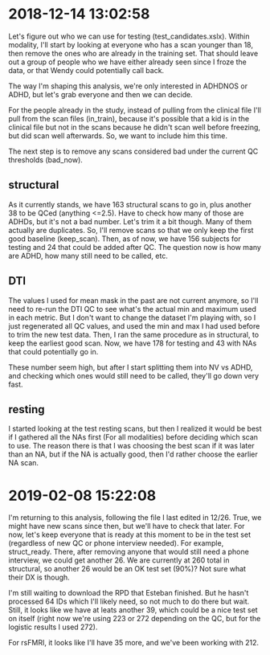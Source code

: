 # 2018-12-14 13:02:58

Let's figure out who we can use for testing (test_candidates.xslx). Within modality, I'll start by
looking at everyone who has a scan younger than 18, then remove the ones who are
already in the training set. That should leave out a group of people who we have
either already seen since I froze the data, or that Wendy could potentially call
back.

The way I'm shaping this analysis, we're only interested in ADHDNOS or ADHD, but
let's grab everyone and then we can decide.

For the people already in the study, instead of pulling from the clinical file
I'll pull from the scan files (in_train), because it's possible that a kid is in the
clinical file but not in the scans because he didn't scan well before freezing,
but did scan well afterwards. So, we want to include him this time.

The next step is to remove any scans considered bad under the current QC
thresholds (bad_now).

## structural
As it currently stands, we have 163 structural scans to go in, plus another 38
to be QCed (anything <=2.5). Have to check how many of those are ADHDs, but it's not a bad
number. Let's trim it a bit though. Many of them actually are duplicates. So,
I'll remove scans so that we only keep the first good baseline (keep_scan).
Then, as of now, we have 156 subjects for testing and 24 that could be added
after QC. The question now is how many are ADHD, how many still need to be
called, etc.

## DTI

The values I used for mean mask in the past are not current anymore, so I'll
need to re-run the DTI QC to see what's the actual min and maximum used in each
metric. But I don't want to change the dataset I'm playing with, so I just
regenerated all QC values, and used the min and max I had used before to trim
the new test data. Then, I ran the same procedure as in structural, to keep the
earliest good scan. Now, we have 178 for testing and 43 with NAs that could potentially go in.

These number seem high, but after I start splitting them into NV vs ADHD, and
checking which ones would still need to be called, they'll go down very fast.

## resting

I started looking at the test resting scans, but then I realized it would be
best if I gathered all the NAs first (For all modalities) before deciding which
scan to use. The reason there is that I was choosing the best scan if it was
later than an NA, but if the NA is actually good, then I'd rather choose the
earlier NA scan.

# 2019-02-08 15:22:08

I'm returning to this analysis, following the file I last edited in 12/26. True,
we might have new scans since then, but we'll have to check that later. For now,
let's keep everyone that is ready at this moment to be in the test set
(regardless of new QC or phone interview needed). For example, struct_ready.
There, after removing anyone that would still need a phone interview, we could
get another 26. We are currently at 260 total in structural, so another 26 would be
an OK test set (90%)? Not sure what their DX is though.

I'm still waiting to download the RPD that Esteban finished. But he hasn't
processed 64 IDs which I'll likely need, so not much to do there but wait.
Still, it looks like we have at leats another 39, which could be a nice test
set on itself (right now we're using 223 or 272 depending on the QC, but for the
logistic results I used 272).

For rsFMRI, it looks like I'll have 35 more, and we've been working with 212.

